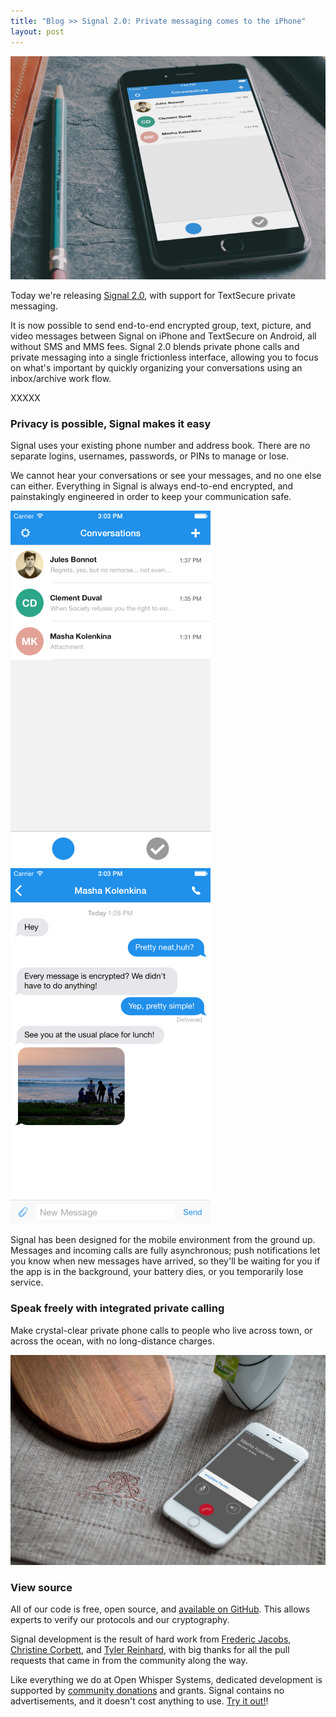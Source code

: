 ```yaml
---
title: "Blog >> Signal 2.0: Private messaging comes to the iPhone"
layout: post
---
```


<img src="/blog/images/signal-new.jpg" alt="The New Signal"/>

Today we're releasing [Signal 2.0](https://itunes.apple.com/us/app/signal-private-messenger/id874139669), with
support for TextSecure private messaging.

It is now possible to send end-to-end encrypted group, text, picture, and video messages between Signal on iPhone and
TextSecure on Android, all without SMS and MMS fees. Signal 2.0 blends private phone calls and private messaging into a
single frictionless interface, allowing you to focus on what's important by quickly organizing your conversations
using an inbox/archive work flow.

XXXXX

### Privacy is possible, Signal makes it easy

Signal uses your existing phone number and address book. There are no separate logins, usernames, passwords, or PINs
to manage or lose.

We cannot hear your conversations or see your messages, and no one else can either. Everything in Signal
is always end-to-end encrypted, and painstakingly engineered in order to keep your communication safe.

<img src="/blog/images/signal-new-conversation.png" class="nice-up" alt="Signal Inbox Screenshot"/>
<img src="/blog/images/signal-new-inbox.png" class="nice" alt="Signal Conversation Screenshot"/>
<br>

Signal has been designed for the mobile environment from the ground up. Messages and incoming calls are fully asynchronous;
push notifications let you know when new messages have arrived, so they'll be waiting for you if the app is in the background,
your battery dies, or you temporarily lose service.

### Speak freely with integrated private calling

Make crystal-clear private phone calls to people who live across town, or across the ocean, with no long-distance charges. 

<img src="/blog/images/signal-new-calls.jpg" class="nice" alt="Signal Voice Call Screenshot"/>

### View source

All of our code is free, open source, and [available on GitHub](https://github.com/WhisperSystems).  This allows experts
to verify our protocols and our cryptography.

Signal development is the result of hard work from [Frederic Jacobs](https://twitter.com/FredericJacobs),
[Christine Corbett](https://twitter.com/corbett), and [Tyler Reinhard](https://twitter.com/abolishme), with
big thanks for all the pull requests that came in from the community along the way.

Like everything we do at Open Whisper Systems, dedicated development is supported by
[community donations](https://freedom.press/bundle/encryption-tools-journalists) and grants. Signal contains no advertisements,
and it doesn't cost anything to use. [Try it out!](https://itunes.apple.com/us/app/signal-private-messenger/id874139669)!

